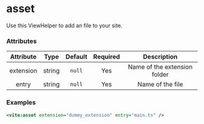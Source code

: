 # asset

Use this ViewHelper to add an file to your site.

### Attributes

| Attribute | Type | Default | Required | Description |
|:---------:|:----:|:-------:|:--------:|:-----------:|
| extension | string | `null` | Yes | Name of the extension folder |
| entry | string | `null` | Yes | Name of the file |

### Examples

```xml
<vite:asset extension="dummy_extension" entry="main.ts" />
```